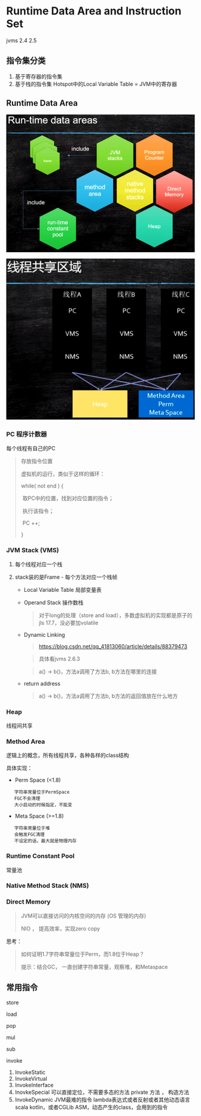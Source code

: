 # Runtime Data Area and Instruction Set

jvms 2.4 2.5

## 指令集分类

1. 基于寄存器的指令集
2. 基于栈的指令集
   Hotspot中的Local Variable Table = JVM中的寄存器

## Runtime Data Area

![](../../images/jvm_runtime_data_areas.png)

![](../../images/jvm_thread_share_area.png)

### PC 程序计数器

每个线程有自己的PC

> 存放指令位置
>
> 虚拟机的运行，类似于这样的循环：
>
> while( not end ) {
>
> ​	取PC中的位置，找到对应位置的指令；
>
> ​	执行该指令；
>
> ​	PC ++;
>
> }

### JVM Stack (VMS)

1. 每个线程对应一个栈

2. stack装的是Frame - 每个方法对应一个栈帧
   
   * Local Variable Table 局部变量表
   
   * Operand Stack 操作数栈
   
        > 对于long的处理（store and load），多数虚拟机的实现都是原子的
        > jls 17.7，没必要加volatile

   * Dynamic Linking
       
        > https://blog.csdn.net/qq_41813060/article/details/88379473 
      
        > 具体看jvms 2.6.3
        
        > a() -> b()，方法a调用了方法b, b方法在哪里的连接
      
   * return address
   
        > a() -> b()，方法a调用了方法b, b方法的返回值放在什么地方

### Heap

线程间共享

### Method Area

 逻辑上的概念，所有线程共享，各种各样的class结构
 
 具体实现：

* Perm Space (<1.8)

```text
   字符串常量位于PermSpace
   FGC不会清理
   大小启动的时候指定，不能变
```
* Meta Space (>=1.8)

```text
   字符串常量位于堆
   会触发FGC清理
   不设定的话，最大就是物理内存
```

### Runtime Constant Pool

常量池

### Native Method Stack (NMS)

### Direct Memory

> JVM可以直接访问的内核空间的内存 (OS 管理的内存)
>
> NIO ， 提高效率，实现zero copy

思考：

> 如何证明1.7字符串常量位于Perm，而1.8位于Heap？
>
> 提示：结合GC， 一直创建字符串常量，观察堆，和Metaspace



## 常用指令

store

load

pop

mul

sub

invoke

1. InvokeStatic
2. InvokeVirtual
3. InvokeInterface
4. InovkeSpecial
   可以直接定位，不需要多态的方法
   private 方法 ， 构造方法
5. InvokeDynamic
   JVM最难的指令
   lambda表达式或者反射或者其他动态语言scala kotlin，或者CGLib ASM，动态产生的class，会用到的指令

